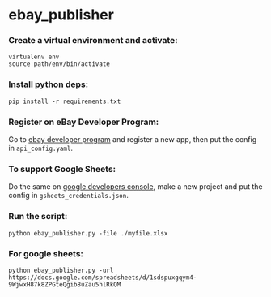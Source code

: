 # ebay_publisher

### Create a virtual environment and activate:
```
virtualenv env
source path/env/bin/activate
```

### Install python deps:
```
pip install -r requirements.txt
```

### Register on eBay Developer Program:
Go to [ebay developer program](https://developer.ebay.com/join/) and register a new app, then put the config in ```api_config.yaml```.

### To support Google Sheets:
Do the same on [google developers console](https://developer.ebay.com/join/), make a new project and put the config in ```gsheets_credentials.json```.


### Run the script:
```
python ebay_publisher.py -file ./myfile.xlsx
```


### For google sheets:
```
python ebay_publisher.py -url https://docs.google.com/spreadsheets/d/1sdspuxgqym4-9WjwxH87k8ZPGteQgib8uZau5hlRkQM
```
